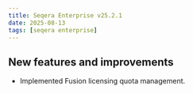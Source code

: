 ```yaml
---
title: Seqera Enterprise v25.2.1
date: 2025-08-13
tags: [seqera enterprise]
---
```


## New features and improvements

- Implemented Fusion licensing quota management. 
